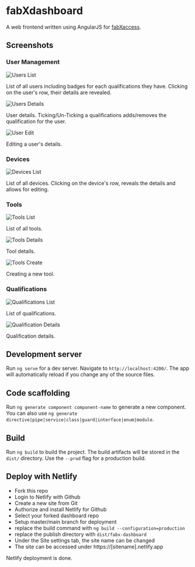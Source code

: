 # fabXdashboard

A web frontend written using AngularJS for [fabXaccess](https://github.com/sschaeffner/fabXaccess).

## Screenshots

### User Management

![Users List](screenshots/users-list.png?raw=true)

List of all users including badges for each qualifications they have. Clicking on the user's row, their details are revealed.

![Users Details](screenshots/users-details.png?raw=true)

User details. Ticking/Un-Ticking a qualifications adds/removes the qualification for the user. 

![User Edit](screenshots/users-edit.png?raw=true)

Editing a user's details.

### Devices

![Devices List](screenshots/devices-list.png?raw=true)

List of all devices. Clicking on the device's row, reveals the details and allows for editing.

### Tools

![Tools List](screenshots/tools-list.png?raw=true)

List of all tools. 

![Tools Details](screenshots/tools-details.png?raw=true)

Tool details.

![Tools Create](screenshots/tools-create.png?raw=true)

Creating a new tool. 

### Qualifications

![Qualifications List](screenshots/qualifications-list.png?raw=true)

List of qualifications.

![Qualification Details](screenshots/qualifications-details.png?raw=true)

Qualification details.

## Development server

Run `ng serve` for a dev server. Navigate to `http://localhost:4200/`. The app will automatically reload if you change any of the source files.

## Code scaffolding

Run `ng generate component component-name` to generate a new component. You can also use `ng generate directive|pipe|service|class|guard|interface|enum|module`.

## Build

Run `ng build` to build the project. The build artifacts will be stored in the `dist/` directory. Use the `--prod` flag for a production build.

## Deploy with Netlify
* Fork this repo
* Login to Netlify with Github
* Create a new site from Git
* Authorize and install Netlify for Github
* Select your forked dashboard repo
* Setup master/main branch for deployment
* replace the build command with ```ng build --configuration=production```
* replace the publish directory with ```dist/fabx-dashboard ```
* Under the Site settings tab, the site name can be changed
* The site can be accessed under https://[sitename].netlify.app

Netlify deployment is done.
